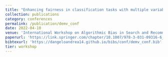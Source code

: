 ```yaml
---
title: "Enhancing fairness in classification tasks with multiple variables: a data-and model-agnostic approach"
collection: publications
category: conferences
permalink: /publication/demv_conf
date: 2022-04-10
venue: 'International Workshop on Algorithmic Bias in Search and Recommendation'
paperurl: 'https://link.springer.com/chapter/10.1007/978-3-031-09316-6_11'
bibtexurl: 'https://dangeloandrea14.github.io/bibs/conf/demv_conf.bib'
tier: workshop
---
```

